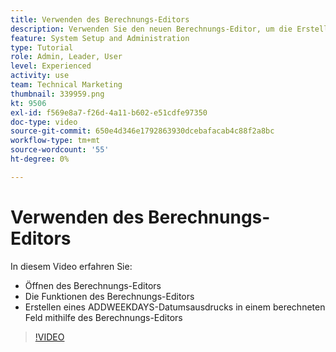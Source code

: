 ```yaml
---
title: Verwenden des Berechnungs-Editors
description: Verwenden Sie den neuen Berechnungs-Editor, um die Erstellung berechneter benutzerdefinierter Felder einfacher als je zuvor zu gestalten.
feature: System Setup and Administration
type: Tutorial
role: Admin, Leader, User
level: Experienced
activity: use
team: Technical Marketing
thumbnail: 339959.png
kt: 9506
exl-id: f569e8a7-f26d-4a11-b602-e51cdfe97350
doc-type: video
source-git-commit: 650e4d346e1792863930dcebafacab4c88f2a8bc
workflow-type: tm+mt
source-wordcount: '55'
ht-degree: 0%

---
```


# Verwenden des Berechnungs-Editors

In diesem Video erfahren Sie:

* Öffnen des Berechnungs-Editors
* Die Funktionen des Berechnungs-Editors
* Erstellen eines ADDWEEKDAYS-Datumsausdrucks in einem berechneten Feld mithilfe des Berechnungs-Editors

>[!VIDEO](https://video.tv.adobe.com/v/339959/?quality=12&learn=on)
